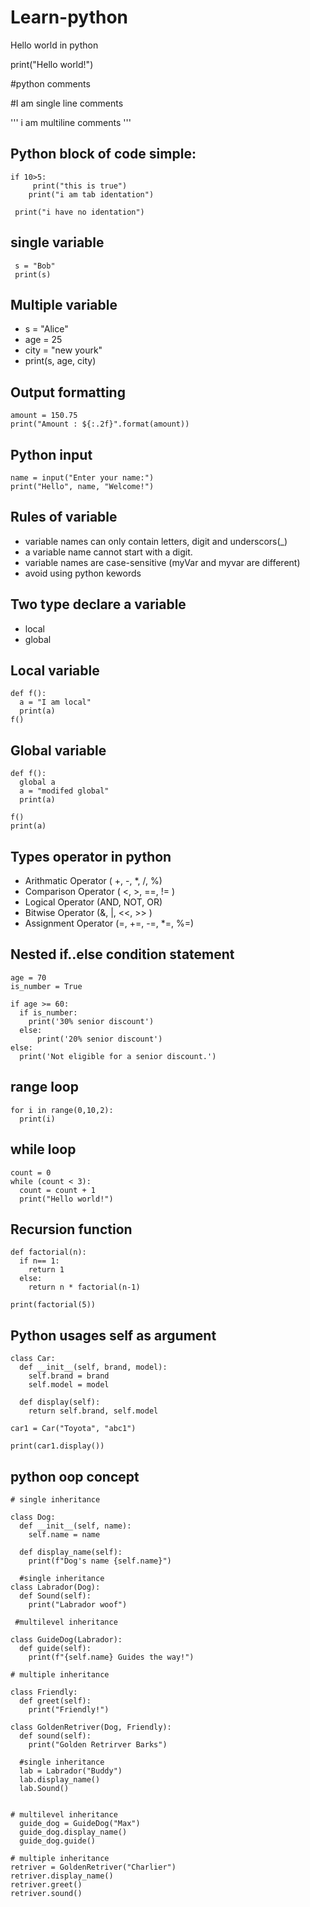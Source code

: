 # Learn-python

Hello world in python

print("Hello world!")

#python comments 

#I am single line comments

'''
i
 am
   multiline
 comments
'''

## Python block of code simple:
```
if 10>5:
     print("this is true")
    print("i am tab identation")

 print("i have no identation")
```

## single variable
```
 s = "Bob"
 print(s)
```

## Multiple variable 
- s = "Alice"
- age = 25
- city = "new yourk"
- print(s, age, city)

## Output formatting
```
amount = 150.75
print("Amount : ${:.2f}".format(amount))
```


## Python input
```
name = input("Enter your name:")
print("Hello", name, "Welcome!")
```


## Rules of variable
- variable names can only contain letters, digit and underscors(_)
- a variable name cannot start with a digit.
- variable names are case-sensitive (myVar and myvar are different)
- avoid using python kewords

## Two type declare a variable
- local 
- global

## Local variable 
```
def f():
  a = "I am local"
  print(a)
f()

```

## Global variable
```
def f():
  global a 
  a = "modifed global"
  print(a)

f()
print(a)
```

## Types operator in python
- Arithmatic Operator ( +, -, *, /, %)
- Comparison Operator ( <, >, ==, != )
- Logical Operator (AND, NOT, OR)
- Bitwise Operator (&, |, <<, >> )
- Assignment Operator (=, +=, -=, *=, %=)

## Nested if..else condition statement
```
age = 70
is_number = True

if age >= 60:
  if is_number:
    print('30% senior discount')
  else:
      print('20% senior discount')
else:
  print('Not eligible for a senior discount.')
```

## range loop

```
for i in range(0,10,2):
  print(i)
```

## while loop

```
count = 0
while (count < 3):
  count = count + 1
  print("Hello world!")
```

## Recursion function

```
def factorial(n):
  if n== 1:
    return 1
  else:
    return n * factorial(n-1)

print(factorial(5))

```
## Python usages self as argument

```
class Car:
  def __init__(self, brand, model):
    self.brand = brand
    self.model = model
  
  def display(self):
    return self.brand, self.model

car1 = Car("Toyota", "abc1")

print(car1.display())

```

## python oop concept

```
# single inheritance

class Dog:
  def __init__(self, name):
    self.name = name

  def display_name(self):
    print(f"Dog's name {self.name}")
  
  #single inheritance
class Labrador(Dog):
  def Sound(self):
    print("Labrador woof")

 #multilevel inheritance

class GuideDog(Labrador):
  def guide(self):
    print(f"{self.name} Guides the way!")

# multiple inheritance

class Friendly:
  def greet(self):
    print("Friendly!")
  
class GoldenRetriver(Dog, Friendly):
  def sound(self):
    print("Golden Retrirver Barks")

  #single inheritance
  lab = Labrador("Buddy")
  lab.display_name()
  lab.Sound()


# multilevel inheritance
  guide_dog = GuideDog("Max")
  guide_dog.display_name()
  guide_dog.guide()

# multiple inheritance
retriver = GoldenRetriver("Charlier")
retriver.display_name()
retriver.greet()
retriver.sound()
```



